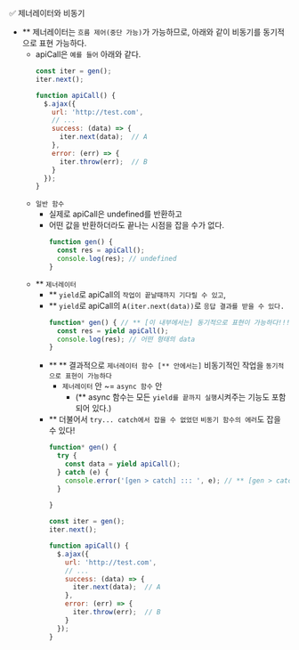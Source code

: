 ✅ 제너레이터와 비동기

* ** 제너레이터는 `흐름 제어(중단 가능)`가 가능하므로, 아래와 같이 비동기를 동기적으로 표현 가능하다.
  * apiCall은 `예를 들어` 아래와 같다.
    ```js
    const iter = gen();
    iter.next();

    function apiCall() {
      $.ajax({
        url: 'http://test.com',
        // ...
        success: (data) => {
          iter.next(data);  // A
        },
        error: (err) => {
          iter.throw(err);  // B
        }
      });
    }
    ```
  * `일반 함수`
    * 실제로 apiCall은 undefined를 반환하고
    * 어떤 값을 반환하더라도 끝나는 시점을 잡을 수가 없다.
      ```js
      function gen() {
        const res = apiCall();
        console.log(res); // undefined
      }
      ```
  * ** `제너레이터`
    * ** `yield`로 apiCall의 `작업이 끝날때까지 기다릴 수 있고`,
    * ** `yield`로 apiCall의 `A(iter.next(data))`로 `응답 결과를 받을 수 있다.`
      ```js
      function* gen() { // ** [이 내부에서는] 동기적으로 표현이 가능하다!!!
        const res = yield apiCall();
        console.log(res); // 어떤 형태의 data
      }
      ```
    * ** ** 결과적으로 `제너레이터 함수 [** 안에서는]` 비동기적인 작업을 `동기적으로 표현이 가능하다`
      * `제너레이터` 안 ~= `async 함수` 안
        * (** async 함수는 모든 `yield를 끝까지 실행`시켜주는 기능도 포함되어 있다.)
    * ** 더불어서 `try... catch에서 잡을 수 없었던` `비동기 함수의 에러`도 잡을 수 있다!
      ```js
      function* gen() {
        try {
          const data = yield apiCall();
        } catch (e) {
          console.error('[gen > catch] ::: ', e); // ** [gen > catch] ::: [어떤 형태의 e]
        }
        
      }

      const iter = gen();
      iter.next();

      function apiCall() {
        $.ajax({
          url: 'http://test.com',
          // ...
          success: (data) => {
            iter.next(data);  // A
          },
          error: (err) => {
            iter.throw(err);  // B
          }
        });
      }
      ```